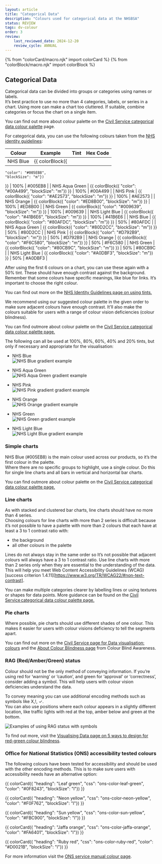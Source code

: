 ```yaml
---
layout: article
title: "Categorical Data"
description: "Colours used for categorical data at the NHSBSA"
status: REVIEW
tags: dv-colour
order: 3
review:
    last_reviewed_date: 2024-12-20
    review_cycle: ANNUAL
---
```

{% from "colorCard/macro.njk" import colorCard %}
{% from "colorBlock/macro.njk" import colorBlock %}
## Categorical Data  
  
Categorical data can be divided into groups or categories using names or labels.  
It’s best practice to use no more than 4 categories, labels, or series in a chart. Using more can make a chart too cluttered. If suitable, combine categories or focus the chart on a single item.   
  
You can find out more about colour palette on the [Civil Service categorical data colour palette][cat 1] page.
  
For categorical data, you can use the following colours taken from the [NHS identity guidelines][cat 2]:  

|   Colour         |  Example   | Tint  |   Hex Code    |
|------------------|------------|-------|---------------|
|   NHS Blue       |    {{ colorBlock({
    "color": "#005EB8",
    "blockSize": "m"})
}} | 100% |   #005EB8   |
|   NHS Aqua Green | {{ colorBlock({
    "color": "#00A499",
    "blockSize": "m"})
}}  | 100% |   #00A499   |
|   NHS Pink       | {{ colorBlock({
    "color": "#AE2573",
    "blockSize": "m"})
}}  | 100% |   #AE2573   |
|   NHS Orange     |    {{ colorBlock({
    "color": "#ED8B00",
    "blockSize": "m"})
}} | 100% |   #ED8B00   |
|   NHS Green      |    {{ colorBlock({
    "color": "#009639",
    "blockSize": "m"})
}} | 100% |   #009639   |
|   NHS Light Blue |    {{ colorBlock({
    "color": "#41B6E6",
    "blockSize": "m"})
}} | 100% |   #41B6E6   |
|   NHS Blue       | {{ colorBlock({
    "color": "#80AFDC",
    "blockSize": "m"})
}}  | 50%  |   #80AFDC   |
|   NHS Aqua Green | {{ colorBlock({
    "color": "#80D2CC",
    "blockSize": "m"})
}}  | 50%  |   #80D2CC   |
|   NHS Pink       |    {{ colorBlock({
    "color": "#D792B9",
    "blockSize": "m"})
}} | 50%  |   #D792B9   |
|   NHS Orange     | {{ colorBlock({
    "color": "#F6C580",
    "blockSize": "m"})
}}  | 50%  |   #F6C580   |
|   NHS Green      | {{ colorBlock({
    "color": "#80CB9C",
    "blockSize": "m"})
}}  | 50%  |   #80CB9C   |
|   NHS Light Blue | {{ colorBlock({
    "color": "#A0DBF3",
    "blockSize": "m"})
}}  | 50%  |   #A0DBF3   |  


After using the first 6 colours on a chart, you can use these again with a 50% tint. These should have enough contrast against the background. 
Remember that some colours have specific meanings, like blue for links. It’s important to choose the right colour.  
  
You can find out more on the [NHS Identity Guidelines page on using tints.][cat 3]

We recommend using our suggested colour palette in the given order to make sure adjacent colours have enough contrast. It'll also make the colours suitable for users with a range of colour vision deficiencies (colour blindness).

You can find outmore about colour palette on the [Civil Service categorical data colour palette page.][cat 1]  
  
The following can all be used at 100%, 80%, 60%, 40% and 20% tints, but only if necessary and appropriate for the visualisation: 

- NHS Blue  
![NHS Blue gradient example](../images/blue-gradient.png)

- NHS Aqua Green  
![NHS Aqua Green gradient example](../images/aqua-gradient.png)

- NHS Pink  
![NHS Pink gradient gradient example](../images/pink-gradient.png)

- NHS Orange  
![NHS Orange gradient example](../images/orange-gradient.png)

- NHS Green  
![NHS Green gradient example](../images/green-gradient.png)

- NHS Light Blue  
![NHS Light Blue gradient example](../images/light-blue-gradient.png)

### Simple charts  

NHS Blue (#005EB8) is the main colour used across our products, so it’s the first colour in the palette.   
Where there are no specific groups to highlight, use a single colour. Do this for single line charts and all bars in vertical and horizontal bar charts.

You can find outmore about colour palette on the [Civil Service categorical data colour palette page.][cat 1]  
  
### Line charts  
  
As with stacked and clustered bar charts, line charts should have no more than 4 series.  
Choosing colours for line charts with more than 2 series is difficult because it’s not possible to have a palette with more than 2 colours that each have at least a 3 to 1 contrast ratio with: 

- the background 
- all other colours in the palette 

Lines do not always stay in the same order so It’s not possible that adjacent colours will always have a 3 to 1 contrast ratio. Use line charts with more than 2 series only when they are essential to the understanding of the data. This will help you meet Web Content Accessibility Guidelines (WCAG) [success criterion 1.4.11][https://www.w3.org/TR/WCAG22/#non-text-contrast].

You can make multiple categories clearer by labelling lines or using textures or shapes for data points. More guidance can be found on the [Civil Service categorical data colour palette page.][cat 1]  

### Pie charts  
  
Where possible, pie charts should use different shades of one colour. This makes it easier for users with colour visions deficiency to tell the segments apart. 
  
You can find out more on the [Civil Service page for Data visualisation: colours][cat 6] and the [About Colour Blindness page][cat 7] from Colour Blind Awareness. 

### RAG (Red/Amber/Green) status  
  
Colour should not be the only method of conveying information. If you’re using red for ‘warning’ or ‘caution’, and green for ‘approval’ or ‘correctness’, consider adding a symbol. This will help users with colour vision deficiencies understand the data.   
  
To convey meaning you can use additional encoding methods such as symbols like X,!, ✓.  
You can also use positions where each colour appears in a slightly different location, like traffic lights with red at the top, amber below and green at the bottom.  

 ![Examples of using RAG status with symbols](../images/RAG-symbols.png)

To find out more, visit the [Visualising Data page on 5 ways to design for red-green colour blindness][cat 8].

### Office for National Statistics (ONS) accessibility tested colours  
  
The following colours have been tested for accessibility and should be used with the other encoding methods. This is to make sure users with accessibility needs have an alternative option:  

{{ colorCard({
    "heading": "Leaf green",
    "css": "ons-color-leaf-green",
    "color": "#0F8243",
    "blockSize": "l"})
}}

{{ colorCard({
    "heading": "Neon yellow",
    "css": "ons-color-neon-yellow",
    "color": "#F0F762",
    "blockSize": "l"})
}}

{{ colorCard({
    "heading": "Sun yellow",
    "css": "ons-color-sun-yellow",
    "color": "#FBC900",
    "blockSize": "l"})
}}

{{ colorCard({
    "heading": "Jaffa orange",
    "css": "ons-color-jaffa-orange",
    "color": "#FA6401",
    "blockSize": "l"})
}}

{{ colorCard({
    "heading": "Ruby red",
    "css": "ons-color-ruby-red",
    "color": "#D0021B",
    "blockSize": "l"})
}}

For more information visit the [ONS service manual colour page][cat 9].

[cat 1]: https://analysisfunction.civilservice.gov.uk/policy-store/data-visualisation-colours-in-charts/#section-5
[cat 2]: https://www.england.nhs.uk/nhsidentity/identity-guidelines/colours/#:~:text=use%20of%20highlights.-,Using%20tints,-Tints%20are%20percentage
[cat 3]: https://www.england.nhs.uk/nhsidentity/identity-guidelines/colours/#heading7
[cat 6]: https://analysisfunction.civilservice.gov.uk/policy-store/data-visualisation-colours-in-charts/
[cat 7]: https://www.colourblindawareness.org/colour-blindness/
[cat 8]: https://visualisingdata.com/2019/08/five-ways-to-design-for-red-green-colour-blindness/
[cat 9]: https://service-manual.ons.gov.uk/design-system/foundations/colours